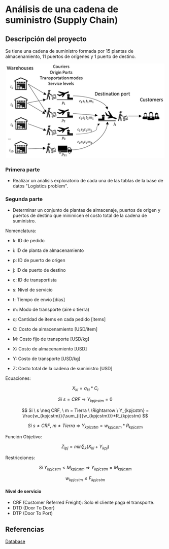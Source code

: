 # Análisis de una cadena de suministro (Supply Chain)
## Descripción del proyecto

Se tiene una cadena de suministro formada por 15 plantas de almacenamiento, 11 puertos de orígenes y 1 puerto de destino. </br>
<p align = "center">
  <img src = "Supply Chain Image.png" width = "500"/>
</p>

### Primera parte
- Realizar un análisis exploratorio de cada una de las tablas de la base de datos "Logistics problem".

### Segunda parte
- Determinar un conjunto de plantas de almacenaje, puertos de origen y puertos de destino que minimicen el costo total de la cadena de suministro.

Nomenclatura:
- k: ID de pedido
- i: ID de planta de almacenamiento
- p: ID de puerto de origen
- j: ID de puerto de destino
- c: ID de transportista
- s: Nivel de servicio
- t: Tiempo de envío [días]
- m: Modo de transporte (aire o tierra)
- q: Cantidad de items en cada pedido [items]

- C: Costo de almacenamiento [USD/item]
- M: Costo fijo de transporte [USD/kg]
- X: Costo de almacenamiento [USD]
- Y: Costo de transporte [USD/kg]
- Z: Costo total de la cadena de suministro [USD]

Ecuaciones:

$$ X_{ki} = q_{ki}*C_i $$

$$ Si \ s = CRF \ \Rightarrow \ Y_{kpjcstm} = 0 $$

$$ Si \ s \neq CRF, \ m = Tierra \ \Rightarrow \ Y_{kpjcstm} = \frac{w_{kpjcstm}}{\sum_{i}{w_{kpjcstm}}}*R_{kpjcstm} $$

$$ Si \ s \neq CRF, \ m \neq Tierra \ \Rightarrow \ Y_{kpjcstm} = w_{kpjcstm}*R_{kpjcstm} $$

Función Objetivo:

$$ Z_{ipj} = min \sum_{k}{(X_{ki} + Y_{kpj})} $$

Restricciones:

$$ Si \ Y_{kpjcstm} < M_{kpjcstm} \ \Rightarrow \ Y_{kpjcstm} = M_{kpjcstm} $$

$$ w_{kpjcstm} \leq F_{kpjcstm} $$


#### Nivel de servicio
- CRF (Customer Referred Freight): Solo el cliente paga el transporte.
- DTD (Door To Door)
- DTP (Door To Port)

## Referencias
<a href = "https://brunel.figshare.com/articles/dataset/Supply_Chain_Logistics_Problem_Dataset/7558679?file=20162015"> Database </a>

